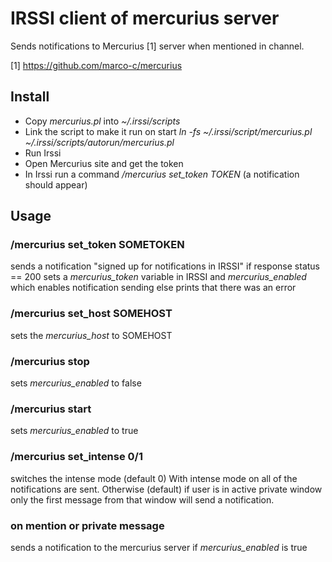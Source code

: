 # IRSSI client of mercurius server

Sends notifications to Mercurius [1] server when mentioned in channel.

[1] https://github.com/marco-c/mercurius

## Install

* Copy *mercurius.pl* into *~/.irssi/scripts*
* Link the script to make it run on start *ln -fs ~/.irssi/script/mercurius.pl ~/.irssi/scripts/autorun/mercurius.pl*
* Run Irssi
* Open Mercurius site and get the token
* In Irssi run a command */mercurius set_token TOKEN* (a notification should appear)


## Usage

### /mercurius set_token SOMETOKEN
sends a notification "signed up for notifications in IRSSI"
if response status == 200 sets a *mercurius_token* variable in IRSSI and *mercurius_enabled* which enables notification sending
else prints that there was an error

### /mercurius set_host SOMEHOST
sets the *mercurius_host* to SOMEHOST

### /mercurius stop
sets *mercurius_enabled* to false

### /mercurius start
sets *mercurius_enabled* to true

### /mercurius set_intense 0/1
switches the intense mode (default 0)
With intense mode on all of the notifications are sent.
Otherwise (default) if user is in active private window only the first message from that window will send a notification.

### on mention or private message
sends a notification to the mercurius server if *mercurius_enabled* is true
